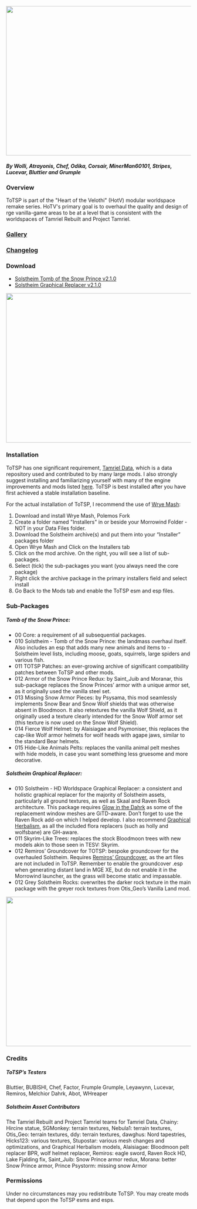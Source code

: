 
<img src="https://i.imgur.com/pr9Tk8Q.jpgf" width="650" height="406">

##### By Wolli, Atrayonis, Chef, Odika, Corsair, MinerMan60101, Stripes, Lucevar, Bluttier and Grumple


### Overview
ToTSP is part of the "Heart of the Velothi" (HotV) modular worldspace remake series. HoTV's primary goal is to overhaul the quality and design of rge vanilla-game areas to be at a level that is consistent with the worldspaces of Tamriel Rebuilt and Project Tamriel. 


### [Gallery](pending)


### [Changelog](https://ellisnz.github.io/Tomb-of-The-Snow-Prince/CL_ToTSP)


### Download
- [Solstheim Tomb of the Snow Prince v2.1.0](https://github.com/EllisNZ/Tomb-of-The-Snow-Prince/releases/tag/P1-2.1.0)
- [Solstheim Graphical Replacer v2.1.0](https://github.com/EllisNZ/Tomb-of-The-Snow-Prince/releases/tag/P2-2.1.0)


<img src="https://i.imgur.com/LVkhpVU.jpg" width="650" height="406">


### Installation
ToTSP has one significant requirement, [Tamriel Data](https://www.nexusmods.com/morrowind/mods/44537), which is a data repository used and contributed to by many large mods. I also strongly suggest installing and familiarizing yourself with many of the engine improvements and mods listed [here](https://www.tamriel-rebuilt.org/recommended-mods). ToTSP is best installed after you have first achieved a stable installation baseline. 

For the actual installation of ToTSP, I recommend the use of [Wrye Mash](https://www.nexusmods.com/morrowind/mods/45439):
1. Download and install Wrye Mash, Polemos Fork
2. Create a folder named "Installers" in or beside your Morrowind Folder - NOT in your Data Files folder.
3. Download the Solstheim archive(s) and put them into your “Installer” packages folder
4. Open Wrye Mash and Click on the Installers tab
5. Click on the mod archive. On the right, you will see a list of sub-packages. 
6. Select (tick) the sub-packages you want (you always need the core package)
7. Right click the archive package in the primary installers field and select install
8. Go Back to the Mods tab and enable the ToTSP esm and esp files.


### Sub-Packages

##### Tomb of the Snow Prince:
- 00 Core: a requirement of all subsequential packages.
- 010 Solstheim - Tomb of the Snow Prince: the landmass overhaul itself. Also includes an esp that adds many new animals and items to - Solstheim level lists, including moose, goats, squirrels, large spiders and various fish.
- 011 TOTSP Patches: an ever-growing archive of significant compatibility patches between ToTSP and other mods.
- 012 Armor of the Snow Prince Redux: by Saint_Juib and Moranar, this sub-package replaces the Snow Princes’ armor with a unique armor set, as it originally used the vanilla steel set.
- 013 Missing Snow Armor Pieces: by Psysama, this mod seamlessly implements Snow Bear and Snow Wolf shields that was otherwise absent in Bloodmoon. It also retextures the vanilla Wolf Shield, as it originally used a texture clearly intended for the Snow Wolf armor set (this texture is now used on the Snow Wolf Shield).
- 014 Fierce Wolf Helmet: by Alaisiagae and Psymoniser, this replaces the cap-like Wolf armor helmets for wolf heads with agape jaws, similar to the standard Bear helmets.
- 015 Hide-Like Animals Pelts: replaces the vanilla animal pelt meshes with hide models, in case you want something less gruesome and more decorative. 

##### Solstheim Graphical Replacer:
- 010 Solstheim - HD Worldspace Graphical Replacer: a consistent and holistic graphical replacer for the majority of Solstheim assets, particularly all ground textures, as well as Skaal and Raven Rock architecture. This package requires [Glow in the Dahrk](https://www.nexusmods.com/morrowind/mods/45886) as some of the replacement window meshes are GiTD-aware. Don’t forget to use the Raven Rock add-on which I helped develop. I also recommend [Graphical Herbalism](https://www.nexusmods.com/morrowind/mods/46599), as all the included flora replacers (such as holly and wolfsbane) are GH-aware.
- 011 Skyrim-Like Trees: replaces the stock Bloodmoon trees with new models akin to those seen in TESV: Skyrim.
- 012 Remiros’ Groundcover for TOTSP: bespoke groundcover for the overhauled Solstheim. Requires [Remiros’ Groundcover](https://www.nexusmods.com/morrowind/mods/46733), as the art files are not included in ToTSP. Remember to enable the groundcover .esp when generating distant land in MGE XE, but do not enable it in the Morrowind launcher, as the grass will become static and impassable.
- 012 Grey Solstheim Rocks: overwrites the darker rock texture in the main package with the greyer rock textures from Otis_Geo’s Vanilla Land mod.

<img src="https://i.imgur.com/hD8prw4.jpg" width="650" height="406">


### Credits

##### ToTSP’s Testers
Bluttier, BUBISHI, Chef, Factor, Frumple Grumple, Leyawynn, Lucevar, Remiros, Melchior Dahrk, Abot, WHreaper

##### Solstheim Asset Contributors
The Tamriel Rebuilt and Project Tamriel teams for Tamriel Data, Chainy: Hircine statue, SGMonkey: terrain textures, Nebula1: terrain textures, Otis_Geo: terrain textures, ddy: terrain textures, dawghus: Nord tapestries, Hicks123: various textures, Stupostar: various mesh changes and optimizations, and Graphical Herbalism models, Alaisiagae: Bloodmoon pelt replacer BPR, wolf helmet replacer, Remiros: eagle sword, Raven Rock HD, Lake Fjalding fix, Saint_Juib: Snow Prince armor redux, Morana: better Snow Prince armor, Prince Psystorm: missing snow Armor


### Permissions
Under no circumstances may you redistribute ToTSP. You may create mods that depend upon the ToTSP esms and esps. 

